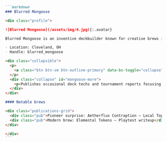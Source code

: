 ````markdown
```markdown
### Blurred Mongoose

<div class="profile">

![Blurred Mongoose](/assets/img/4.jpg){:.avatar}

Blurred Mongoose is an inventive deckbuilder known for creative brews in Pioneer and Modern. They focus on unconventional card choices and enjoy presenting deck techs.

- Location: Cleveland, OH
- Handle: blurred_mongoose

<div class="collapsible">
  <p>
    <a class="btn btn-sm btn-outline-primary" data-bs-toggle="collapse" href="#mongoose-more" role="button" aria-expanded="false" aria-controls="mongoose-more">Show more</a>
  </p>
  <div class="collapse" id="mongoose-more">
    <p>Publishes occasional deck techs and tournament reports focusing on off-meta strategies.</p>
  </div>
</div>

#### Notable brews

<div class="publications-grid">
  <div class="pub">Pioneer surprise: Aetherflux Contraption — Local Top 8</div>
  <div class="pub">Modern brew: Elemental Tokens — Playtest writeup</div>
</div>

</div>
```
````
